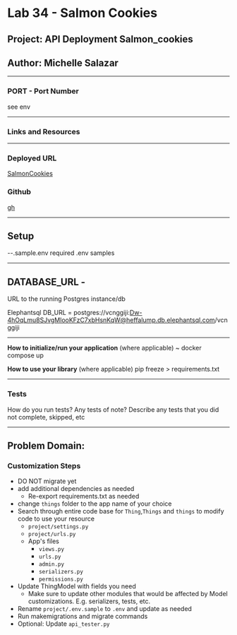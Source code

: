 # Lab 34 - Salmon Cookies
## Project: API Deployment Salmon_cookies
## Author: Michelle Salazar

---
### PORT - Port Number
see env

---
### Links and Resources

---
### Deployed URL
[SalmonCookies](https://cookie-stand-api-ms.herokuapp.com/)

### Github
[gh](https://github.com/MISalz/cookie-stand-api)

---
## Setup
--.sample.env
required .env samples

---
## DATABASE_URL -
URL to the running Postgres instance/db

Elephantsql
DB_URL = postgres://vcnggiji:Dw-4hOqLmu8SJvgMlooKFzC7xbHsnKqW@heffalump.db.elephantsql.com/vcnggiji

---
**How to initialize/run your application** (where applicable)
~ docker compose up

**How to use your library** (where applicable)
pip freeze > requirements.txt

---
### Tests
How do you run tests?
Any tests of note?
Describe any tests that you did not complete, skipped, etc

---

## Problem Domain:

### Customization Steps

- DO NOT migrate yet
- add additional dependencies as needed
  - Re-export requirements.txt as needed
- change `things` folder to the app name of your choice
- Search through entire code base for `Thing`,`Things` and `things` to modify code to use your resource
  - `project/settings.py`
  - `project/urls.py`
  - App's files
    - `views.py`
    - `urls.py`
    - `admin.py`
    - `serializers.py`
    - `permissions.py`
- Update ThingModel with fields you need
  - Make sure to update other modules that would be affected by Model customizations. E.g. serializers, tests, etc.
- Rename `project/.env.sample` to `.env` and update as needed
- Run makemigrations and migrate commands
- Optional: Update `api_tester.py`



